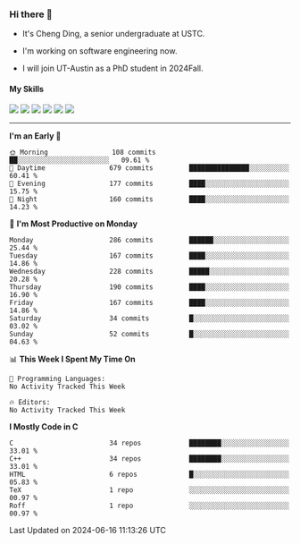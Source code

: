 ### Hi there 👋

* It's Cheng Ding, a senior undergraduate at USTC.
  
* I'm working on software engineering now.

* I will join UT-Austin as a PhD student in 2024Fall.

#### My Skills

![](https://img.shields.io/badge/C++-65318e?logo=cplusplus&logoColor=fff)
![](https://img.shields.io/badge/Python-3e74a2?logo=python&logoColor=fff)
![](https://img.shields.io/badge/C-5654a2?logo=c&logoColor=fff)
![](https://img.shields.io/badge/Go-00aaff?logo=go&logoColor=fff)
![](https://img.shields.io/badge/Docker-0088ff?logo=docker&logoColor=fff)
![](https://img.shields.io/badge/Apache-D22128?logo=apache&logoColor=fff)

---
<!--START_SECTION:waka-->
**I'm an Early 🐤** 

```text
🌞 Morning                108 commits         ██░░░░░░░░░░░░░░░░░░░░░░░   09.61 % 
🌆 Daytime                679 commits         ███████████████░░░░░░░░░░   60.41 % 
🌃 Evening                177 commits         ████░░░░░░░░░░░░░░░░░░░░░   15.75 % 
🌙 Night                  160 commits         ████░░░░░░░░░░░░░░░░░░░░░   14.23 % 
```
📅 **I'm Most Productive on Monday** 

```text
Monday                   286 commits         ██████░░░░░░░░░░░░░░░░░░░   25.44 % 
Tuesday                  167 commits         ████░░░░░░░░░░░░░░░░░░░░░   14.86 % 
Wednesday                228 commits         █████░░░░░░░░░░░░░░░░░░░░   20.28 % 
Thursday                 190 commits         ████░░░░░░░░░░░░░░░░░░░░░   16.90 % 
Friday                   167 commits         ████░░░░░░░░░░░░░░░░░░░░░   14.86 % 
Saturday                 34 commits          █░░░░░░░░░░░░░░░░░░░░░░░░   03.02 % 
Sunday                   52 commits          █░░░░░░░░░░░░░░░░░░░░░░░░   04.63 % 
```


📊 **This Week I Spent My Time On** 

```text
💬 Programming Languages: 
No Activity Tracked This Week

🔥 Editors: 
No Activity Tracked This Week
```

**I Mostly Code in C** 

```text
C                        34 repos            ████████░░░░░░░░░░░░░░░░░   33.01 % 
C++                      34 repos            ████████░░░░░░░░░░░░░░░░░   33.01 % 
HTML                     6 repos             █░░░░░░░░░░░░░░░░░░░░░░░░   05.83 % 
TeX                      1 repo              ░░░░░░░░░░░░░░░░░░░░░░░░░   00.97 % 
Roff                     1 repo              ░░░░░░░░░░░░░░░░░░░░░░░░░   00.97 % 
```




 Last Updated on 2024-06-16 11:13:26 UTC
<!--END_SECTION:waka-->
